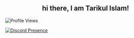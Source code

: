 <h2 align="center">hi there, I am Tarikul Islam!</h2>

![Profile Views](https://komarev.com/ghpvc/?username=TarikulOpDeV)

[![Discord Presence](https://lanyard.cnrad.dev/api/896107613073313872)](https://discord.com/users/896107613073313872)
